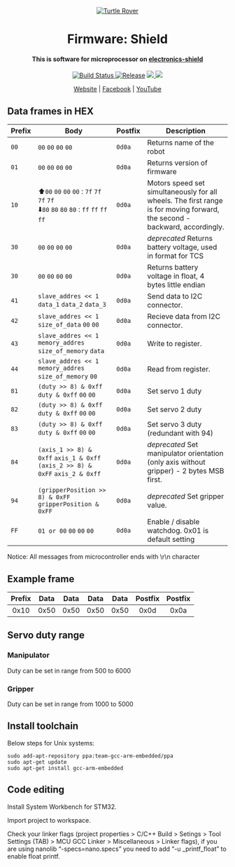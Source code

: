 <p align="center">
  <a href="http://turtlerover.com" alt="Turtle Rover"><img src="https://avatars3.githubusercontent.com/u/36553642?s=84&v=4" alt="Turtle Rover" /></a>
</p>
<h1 align="center">Firmware: Shield</h1>
<h4 align="center">This is software for microprocessor on <a href="https://github.com/TurtleRover/electronics-shield">electronics-shield</a></h4>

<p align="center">
  <a href="https://travis-ci.org/TurtleRover/firmware-shield">
    <img src="https://travis-ci.org/TurtleRover/firmware-shield.svg?branch=master" alt="Build Status">
  </a>
  <a href="https://github.com/TurtleRover/firmware-shield/releases">
    <img src="https://img.shields.io/github/release/TurtleRover/firmware-shield.svg" alt="Release"></a>
  <a href="https://github.com/TurtleRover/firmware-shield/blob/master/LICENSE">
      <img src="https://img.shields.io/github/license/TurtleRover/firmware-shield.svg">
  </a>
  <a href="https://twitter.com/TurtleRover">
    <img src="https://img.shields.io/twitter/follow/TurtleRover.svg?style=social&label=Follow">
  </a>
</p>
<p align="center">
  <a href="http://turtlerover.com" alt="Website">Website</a> |
  <a href="https://www.facebook.com/TurtleRover/" alt="Facebook">Facebook</a> |
  <a href="https://www.youtube.com/channel/UCxukvEct3wP0S5FACa3uelA" alt="YouTube">YouTube</a>
</p>

## Data frames in HEX

| Prefix | Body | Postfix | Description |
| --- | --- | --- | --- |
| `00` | `00` `00` `00` `00` | `0d0a` | Returns name of the robot |
| `01` | `00` `00` `00` `00` | `0d0a` | Returns version of firmware |
| `10` | ⬆️`00` `00` `00` `00` : `7f` `7f` `7f` `7f`<br>⬇️`80` `80` `80` `80` : `ff` `ff` `ff` `ff`| `0d0a` | Motors speed set simultaneously for all wheels. The first range is for moving forward, the second - backward, accordingly. |
| `30` | `00` `00` `00` `00` | `0d0a` | *deprecated* Returns battery voltage, used in format for TCS |
| `30` | `00` `00` `00` `00` | `0d0a` | Returns battery voltage in float, 4 bytes little endian |
| `41` | `slave_addres << 1` `data_1` `data_2` `data_3` | `0d0a` | Send data to I2C connector. |
| `42` | `slave_addres << 1` `size_of_data` `00` `00` | `0d0a` | Recieve data from I2C connector. |
| `43` | `slave_addres << 1` `memory_addres` `size_of_memory` `data` | `0d0a` | Write to register. |
| `44` | `slave_addres << 1` `memory_addres` `size_of_memory` `00` | `0d0a` | Read from register. |
| `81` | `(duty >> 8) & 0xff` `duty & 0xff` `00` `00` | `0d0a` | Set servo 1 duty |
| `82` | `(duty >> 8) & 0xff` `duty & 0xff` `00` `00` | `0d0a` | Set servo 2 duty |
| `83` | `(duty >> 8) & 0xff` `duty & 0xff` `00` `00` | `0d0a` | Set servo 3 duty (redundant with 94)|
| `84` | `(axis_1 >> 8) & 0xff` `axis_1 & 0xff` `(axis_2 >> 8) & 0xFF` `axis_2 & 0xff` | `0d0a` | *deprecated* Set manipulator orientation (only axis without gripper)	- 2 bytes MSB first. |
| `94` | `(gripperPosition >> 8) & 0xFF` `gripperPosition & 0xFF ` | `0d0a` | *deprecated* Set gripper value.|
| `FF` | `01 or 00` `00` `00` `00` | `0d0a` | Enable / disable watchdog. 0x01 is default setting |

Notice: All messages from microcontroller ends with \r\n character

## Example frame
| Prefix  | Data | Data | Data | Data | Postfix | Postfix |
|:-------:|:-----------:|:-----------:|:-----------:|:-----------:|:-------:|:-------:|
|   0x10  |     0x50    |     0x50    |     0x50    |     0x50    |   0x0d  |   0x0a  |

## Servo duty range
### Manipulator
Duty can be set in range from 500 to 6000
### Gripper
Duty can be set in range from 1000 to 5000


## Install toolchain

Below steps for Unix systems:

```
sudo add-apt-repository ppa:team-gcc-arm-embedded/ppa
sudo apt-get update 
sudo apt-get install gcc-arm-embedded
```
## Code editing 

Install System Workbench for STM32.

Import project to workspace.

Check your linker flags (project properties > C/C++ Build > Setings > Tool Settings (TAB) > MCU GCC Linker > Miscellaneous > Linker flags), 
if you are using nanolib “-specs=nano.specs” you need to add “-u _printf_float” to enable float printf.

